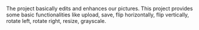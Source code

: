 
The project basically edits and enhances our pictures. This project provides some basic functionalities like upload, save, flip horizontally, flip vertically, rotate left, rotate right, resize, grayscale.
